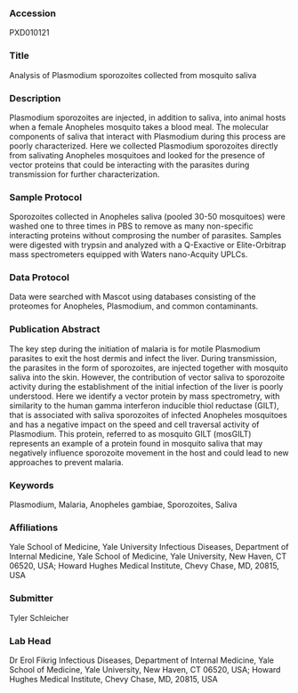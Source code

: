 ### Accession
PXD010121

### Title
Analysis of Plasmodium sporozoites collected from mosquito saliva

### Description
Plasmodium sporozoites are injected, in addition to saliva, into animal hosts when a female Anopheles mosquito takes a blood meal. The molecular components of saliva that interact with Plasmodium during this process are poorly characterized. Here we collected Plasmodium sporozoites directly from salivating Anopheles mosquitoes and looked for the presence of vector proteins that could be interacting with the parasites during transmission for further characterization.

### Sample Protocol
Sporozoites collected in Anopheles saliva (pooled 30-50 mosquitoes) were washed one to three times in PBS to remove as many non-specific interacting proteins without comprosing the number of parasites. Samples were digested with trypsin and analyzed with a Q-Exactive or Elite-Orbitrap mass spectrometers equipped with Waters nano-Acquity UPLCs.

### Data Protocol
Data were searched with Mascot using databases consisting of the proteomes for Anopheles, Plasmodium, and common contaminants.

### Publication Abstract
The key step during the initiation of malaria is for motile Plasmodium parasites to exit the host dermis and infect the liver. During transmission, the parasites in the form of sporozoites, are injected together with mosquito saliva into the skin. However, the contribution of vector saliva to sporozoite activity during the establishment of the initial infection of the liver is poorly understood. Here we identify a vector protein by mass spectrometry, with similarity to the human gamma interferon inducible thiol reductase (GILT), that is associated with saliva sporozoites of infected Anopheles mosquitoes and has a negative impact on the speed and cell traversal activity of Plasmodium. This protein, referred to as mosquito GILT (mosGILT) represents an example of a protein found in mosquito saliva that may negatively influence sporozoite movement in the host and could lead to new approaches to prevent malaria.

### Keywords
Plasmodium, Malaria, Anopheles gambiae, Sporozoites, Saliva

### Affiliations
Yale School of Medicine, Yale University
Infectious Diseases, Department of Internal Medicine, Yale School of Medicine, Yale University, New Haven, CT 06520, USA; Howard Hughes Medical Institute, Chevy Chase, MD, 20815, USA

### Submitter
Tyler Schleicher

### Lab Head
Dr Erol Fikrig
Infectious Diseases, Department of Internal Medicine, Yale School of Medicine, Yale University, New Haven, CT 06520, USA; Howard Hughes Medical Institute, Chevy Chase, MD, 20815, USA


